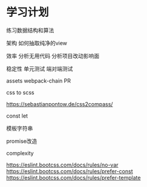 # 学习计划



练习数据结构和算法


架构
    如何抽取纯净的view


效率
    分析无用代码
    分析项目改动影响面

稳定性
    单元测试
    端对端测试




assets  webpack-chain  PR



css to scss

https://sebastianpontow.de/css2compass/



const 
let 

模板字符串

promise改造

complexity

		
https://eslint.bootcss.com/docs/rules/no-var
https://eslint.bootcss.com/docs/rules/prefer-const
https://eslint.bootcss.com/docs/rules/prefer-template







